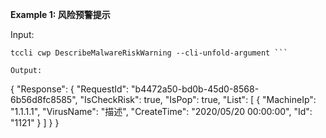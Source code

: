 **Example 1: 风险预警提示**



Input: 

```
tccli cwp DescribeMalwareRiskWarning --cli-unfold-argument ```

Output: 
```
{
    "Response": {
        "RequestId": "b4472a50-bd0b-45d0-8568-6b56d8fc8585",
        "IsCheckRisk": true,
        "IsPop": true,
        "List": [
            {
                "MachineIp": "1.1.1.1",
                "VirusName": "描述",
                "CreateTime": "2020/05/20 00:00:00",
                "Id": "1121"
            }
        ]
    }
}
```

